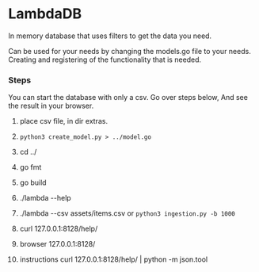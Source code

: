 # LambdaDB
In memory database that uses filters to get the data you need.

Can be used for your needs by changing the models.go file to your needs.
Creating and registering of the functionality that is needed.


### Steps
You can start the database with only a csv.
Go over steps below, And see the result in your browser.
1. place csv file, in dir extras.
2. `python3 create_model.py > ../model.go`
3. cd ../
4. go fmt
5. go build
6. ./lambda --help
7. ./lambda  --csv assets/items.csv or `python3 ingestion.py -b 1000`
9. curl 127.0.0.1:8128/help/
10. browser 127.0.0.1:8128/


11. instructions curl 127.0.0.1:8128/help/ | python -m json.tool
